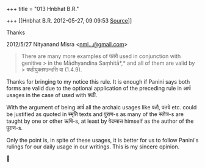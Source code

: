 +++
title = "013 Hnbhat B.R."

+++
[[Hnbhat B.R.	2012-05-27, 09:09:53 [Source](https://groups.google.com/g/samskrita/c/1ecxRWwFHos)]]



Thanks  
  

2012/5/27 Nityanand Misra \<[nmi...@gmail.com]()\>

  

> There are many more examples of पतये used in conjunction with genitive > in the Mādhyandina Saṃhitā*,* and all of them are valid by > षष्ठीयुक्तश्छन्दसि वा (1.4.9).  
>   

  

Thanks for bringing to my notice this rule. It is enough if Panini says both forms are valid due to the optional application of the preceding rule in आर्ष usages in the case of used with षष्ठी.

  

With the argument of being आर्ष all the archaic usages like पतौ, पतये etc. could be justified as quoted in स्मृति texts and पुराण-s as many of the स्तोत्र-s are taught by one or other ऋषि-s, at least by वेदव्यास himself as the author of the पुराण-s.

  

Only the point is, in spite of these usages, it is better for us to follow Panini's rulings for our daily usage in our writings. This is my sincere opinion.





